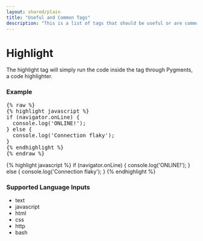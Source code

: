 ```yaml
---
layout: shared/plain
title: "Useful and Common Tags"
description: "This is a list of tags that should be useful or are commonly used."
---
```


# Highlight

The highlight tag will simply run the code inside the tag through Pygments, a
code highlighter.

### Example

<pre>{% raw %}
{% highlight javascript %}
if (navigator.onLine) {
  console.log('ONLINE!');
} else {
  console.log('Connection flaky');
}
{% endhighlight %}
{% endraw %}</pre>

{% highlight javascript %}
if (navigator.onLine) {
  console.log('ONLINE!');
} else {
  console.log('Connection flaky');
}
{% endhighlight %}

### Supported Language Inputs

- text
- javascript
- html
- css
- http
- bash
